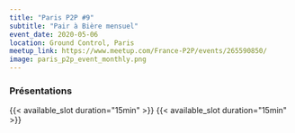 ```yaml
---
title: "Paris P2P #9"
subtitle: "Pair à Bière mensuel"
event_date: 2020-05-06
location: Ground Control, Paris
meetup_link: https://www.meetup.com/France-P2P/events/265590850/
image: paris_p2p_event_monthly.png
---
```


### <i class="far fa-presentation"></i> Présentations

{{< available_slot duration="15min" >}}
{{< available_slot duration="15min" >}}
